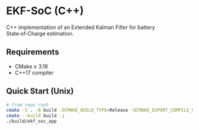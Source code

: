 # EKF-SoC (C++)

C++ implementation of an Extended Kalman Filter for battery State‑of‑Charge estimation.

## Requirements
- CMake ≥ 3.16
- C++17 compiler

## Quick Start (Unix)
```bash
# from repo root
cmake -S . -B build -DCMAKE_BUILD_TYPE=Release -DCMAKE_EXPORT_COMPILE_COMMANDS=ON
cmake --build build -j
./build/ekf_soc_app
```